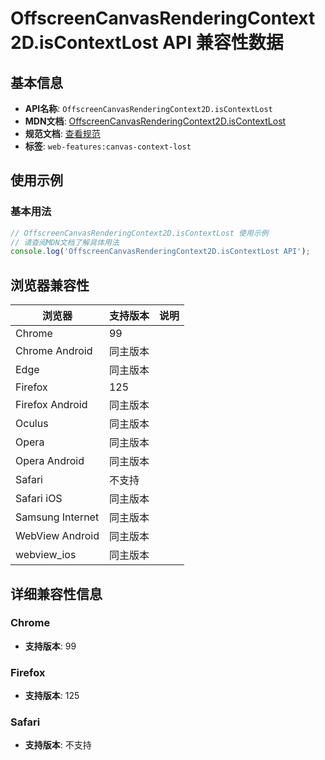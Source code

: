 # OffscreenCanvasRenderingContext2D.isContextLost API 兼容性数据

## 基本信息

- **API名称**: `OffscreenCanvasRenderingContext2D.isContextLost`
- **MDN文档**: [OffscreenCanvasRenderingContext2D.isContextLost](https://developer.mozilla.org/docs/Web/API/CanvasRenderingContext2D/isContextLost)
- **规范文档**: [查看规范](https://html.spec.whatwg.org/multipage/canvas.html#dom-context-2d-iscontextlost)
- **标签**: `web-features:canvas-context-lost`

## 使用示例

### 基本用法

```javascript
// OffscreenCanvasRenderingContext2D.isContextLost 使用示例
// 请查阅MDN文档了解具体用法
console.log('OffscreenCanvasRenderingContext2D.isContextLost API');
```

## 浏览器兼容性

| 浏览器 | 支持版本 | 说明 |
|--------|----------|------|
| Chrome | 99 |  |
| Chrome Android | 同主版本 |  |
| Edge | 同主版本 |  |
| Firefox | 125 |  |
| Firefox Android | 同主版本 |  |
| Oculus | 同主版本 |  |
| Opera | 同主版本 |  |
| Opera Android | 同主版本 |  |
| Safari | 不支持 |  |
| Safari iOS | 同主版本 |  |
| Samsung Internet | 同主版本 |  |
| WebView Android | 同主版本 |  |
| webview_ios | 同主版本 |  |

## 详细兼容性信息

### Chrome

- **支持版本**: 99

### Firefox

- **支持版本**: 125

### Safari

- **支持版本**: 不支持

